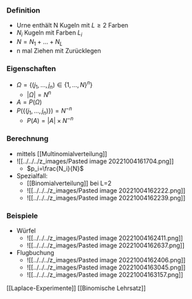 ### Definition
+ Urne enthält N Kugeln mit $L ≥ 2$ Farben
+ $N_i$ Kugeln mit Farben $L_i$
+ $N=N_1+...+N_L$
+ n mal Ziehen mit Zurücklegen

### Eigenschaften
+ $Ω=\{(j_1,...,j_n)∈\{1,...,N\}^n\}$
	+ $|Ω|=N^n$
+ $A=P(Ω)$
+ $P(\{(j_1,...,j_n)\})=N^{-n}$
	+ $P(A)=|A|×N^{-n}$

### Berechnung
+ mittels [[Multinomialverteilung]]
+ ![[../../../z_images/Pasted image 20221004161704.png]]
	+ $p_i=\frac{N_i}{N}$
+ Spezialfall:
	+ [[Binomialverteilung]] bei L=2
	+ ![[../../../z_images/Pasted image 20221004162222.png]]
	+ ![[../../../z_images/Pasted image 20221004162239.png]]

### Beispiele  
+ Würfel
	+ ![[../../../z_images/Pasted image 20221004162411.png]]
	+ ![[../../../z_images/Pasted image 20221004162637.png]]
+ Flugbuchung
	+ ![[../../../z_images/Pasted image 20221004162406.png]]
	+ ![[../../../z_images/Pasted image 20221004163045.png]]
	+ ![[../../../z_images/Pasted image 20221004163157.png]]

[[Laplace-Experimente]] [[Binomische Lehrsatz]] 
